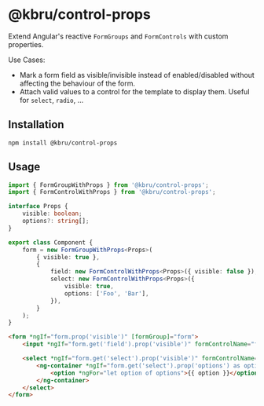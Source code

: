 # @kbru/control-props

Extend Angular's reactive `FormGroups` and `FormControls` with custom properties.

Use Cases:

-   Mark a form field as visible/invisible instead of enabled/disabled without affecting the behaviour of the form.
-   Attach valid values to a control for the template to display them. Useful for `select`, `radio`, ...

## Installation

```shell
npm install @kbru/control-props
```

## Usage

```typescript
import { FormGroupWithProps } from '@kbru/control-props';
import { FormControlWithProps } from '@kbru/control-props';

interface Props {
    visible: boolean;
    options?: string[];
}

export class Component {
    form = new FormGroupWithProps<Props>(
        { visible: true },
        {
            field: new FormControlWithProps<Props>({ visible: false }),
            select: new FormControlWithProps<Props>({
                visible: true,
                options: ['Foo', 'Bar'],
            }),
        }
    );
}
```

```html
<form *ngIf="form.prop('visible')" [formGroup]="form">
    <input *ngIf="form.get('field').prop('visible')" formControlName="form" />

    <select *ngIf="form.get('select').prop('visible')" formControlName="form">
        <ng-container *ngIf="form.get('select').prop('options') as options">
            <option *ngFor="let option of options">{{ option }}</option>
        </ng-container>
    </select>
</form>
```

